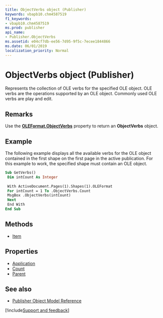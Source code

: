 ```yaml
---
title: ObjectVerbs object (Publisher)
keywords: vbapb10.chm4587519
f1_keywords:
- vbapb10.chm4587519
ms.prod: publisher
api_name:
- Publisher.ObjectVerbs
ms.assetid: e04cf7db-ee56-7d95-9f5c-7ecee1844866
ms.date: 06/01/2019
localization_priority: Normal
---
```



# ObjectVerbs object (Publisher)

Represents the collection of OLE verbs for the specified OLE object. OLE verbs are the operations supported by an OLE object. Commonly used OLE verbs are play and edit.
 
## Remarks

Use the **[OLEFormat.ObjectVerbs](Publisher.OLEFormat.ObjectVerbs.md)** property to return an **ObjectVerbs** object. 

## Example

The following example displays all the available verbs for the OLE object contained in the first shape on the first page in the active publication. For this example to work, the specified shape must contain an OLE object.
 
```vb
Sub GetVerbs() 
 Dim intCount As Integer 
 
 With ActiveDocument.Pages(1).Shapes(1).OLEFormat 
 For intCount = 1 To .ObjectVerbs.Count 
 MsgBox .ObjectVerbs(intCount) 
 Next 
 End With 
End Sub
```


## Methods

- [Item](Publisher.ObjectVerbs.Item.md)

## Properties

- [Application](Publisher.ObjectVerbs.Application.md)
- [Count](Publisher.ObjectVerbs.Count.md)
- [Parent](Publisher.ObjectVerbs.Parent.md)

## See also

- [Publisher Object Model Reference](overview/publisher/object-model.md)



[!include[Support and feedback](~/includes/feedback-boilerplate.md)]